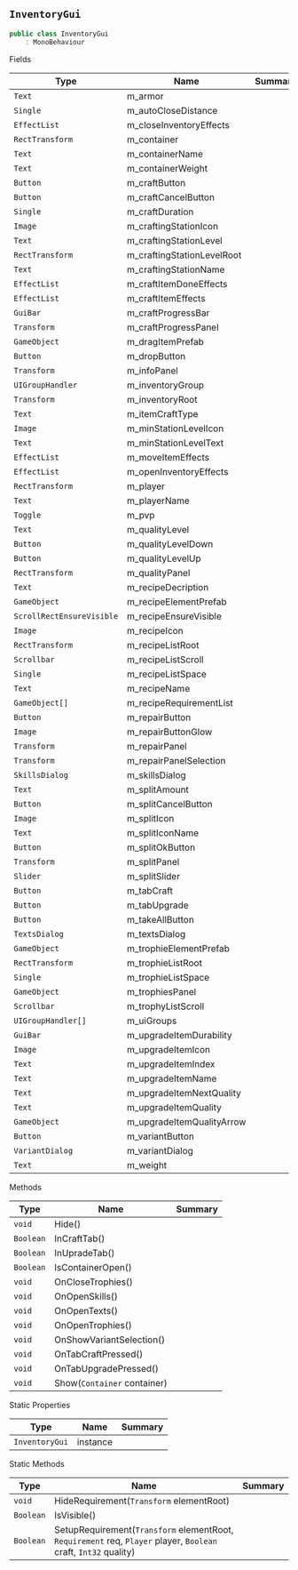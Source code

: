 ## `InventoryGui`

```csharp
public class InventoryGui
    : MonoBehaviour

```

Fields

| Type | Name | Summary | 
| --- | --- | --- | 
| `Text` | m_armor |  | 
| `Single` | m_autoCloseDistance |  | 
| `EffectList` | m_closeInventoryEffects |  | 
| `RectTransform` | m_container |  | 
| `Text` | m_containerName |  | 
| `Text` | m_containerWeight |  | 
| `Button` | m_craftButton |  | 
| `Button` | m_craftCancelButton |  | 
| `Single` | m_craftDuration |  | 
| `Image` | m_craftingStationIcon |  | 
| `Text` | m_craftingStationLevel |  | 
| `RectTransform` | m_craftingStationLevelRoot |  | 
| `Text` | m_craftingStationName |  | 
| `EffectList` | m_craftItemDoneEffects |  | 
| `EffectList` | m_craftItemEffects |  | 
| `GuiBar` | m_craftProgressBar |  | 
| `Transform` | m_craftProgressPanel |  | 
| `GameObject` | m_dragItemPrefab |  | 
| `Button` | m_dropButton |  | 
| `Transform` | m_infoPanel |  | 
| `UIGroupHandler` | m_inventoryGroup |  | 
| `Transform` | m_inventoryRoot |  | 
| `Text` | m_itemCraftType |  | 
| `Image` | m_minStationLevelIcon |  | 
| `Text` | m_minStationLevelText |  | 
| `EffectList` | m_moveItemEffects |  | 
| `EffectList` | m_openInventoryEffects |  | 
| `RectTransform` | m_player |  | 
| `Text` | m_playerName |  | 
| `Toggle` | m_pvp |  | 
| `Text` | m_qualityLevel |  | 
| `Button` | m_qualityLevelDown |  | 
| `Button` | m_qualityLevelUp |  | 
| `RectTransform` | m_qualityPanel |  | 
| `Text` | m_recipeDecription |  | 
| `GameObject` | m_recipeElementPrefab |  | 
| `ScrollRectEnsureVisible` | m_recipeEnsureVisible |  | 
| `Image` | m_recipeIcon |  | 
| `RectTransform` | m_recipeListRoot |  | 
| `Scrollbar` | m_recipeListScroll |  | 
| `Single` | m_recipeListSpace |  | 
| `Text` | m_recipeName |  | 
| `GameObject[]` | m_recipeRequirementList |  | 
| `Button` | m_repairButton |  | 
| `Image` | m_repairButtonGlow |  | 
| `Transform` | m_repairPanel |  | 
| `Transform` | m_repairPanelSelection |  | 
| `SkillsDialog` | m_skillsDialog |  | 
| `Text` | m_splitAmount |  | 
| `Button` | m_splitCancelButton |  | 
| `Image` | m_splitIcon |  | 
| `Text` | m_splitIconName |  | 
| `Button` | m_splitOkButton |  | 
| `Transform` | m_splitPanel |  | 
| `Slider` | m_splitSlider |  | 
| `Button` | m_tabCraft |  | 
| `Button` | m_tabUpgrade |  | 
| `Button` | m_takeAllButton |  | 
| `TextsDialog` | m_textsDialog |  | 
| `GameObject` | m_trophieElementPrefab |  | 
| `RectTransform` | m_trophieListRoot |  | 
| `Single` | m_trophieListSpace |  | 
| `GameObject` | m_trophiesPanel |  | 
| `Scrollbar` | m_trophyListScroll |  | 
| `UIGroupHandler[]` | m_uiGroups |  | 
| `GuiBar` | m_upgradeItemDurability |  | 
| `Image` | m_upgradeItemIcon |  | 
| `Text` | m_upgradeItemIndex |  | 
| `Text` | m_upgradeItemName |  | 
| `Text` | m_upgradeItemNextQuality |  | 
| `Text` | m_upgradeItemQuality |  | 
| `GameObject` | m_upgradeItemQualityArrow |  | 
| `Button` | m_variantButton |  | 
| `VariantDialog` | m_variantDialog |  | 
| `Text` | m_weight |  | 


Methods

| Type | Name | Summary | 
| --- | --- | --- | 
| `void` | Hide() |  | 
| `Boolean` | InCraftTab() |  | 
| `Boolean` | InUpradeTab() |  | 
| `Boolean` | IsContainerOpen() |  | 
| `void` | OnCloseTrophies() |  | 
| `void` | OnOpenSkills() |  | 
| `void` | OnOpenTexts() |  | 
| `void` | OnOpenTrophies() |  | 
| `void` | OnShowVariantSelection() |  | 
| `void` | OnTabCraftPressed() |  | 
| `void` | OnTabUpgradePressed() |  | 
| `void` | Show(`Container` container) |  | 


Static Properties

| Type | Name | Summary | 
| --- | --- | --- | 
| `InventoryGui` | instance |  | 


Static Methods

| Type | Name | Summary | 
| --- | --- | --- | 
| `void` | HideRequirement(`Transform` elementRoot) |  | 
| `Boolean` | IsVisible() |  | 
| `Boolean` | SetupRequirement(`Transform` elementRoot, `Requirement` req, `Player` player, `Boolean` craft, `Int32` quality) |  | 


